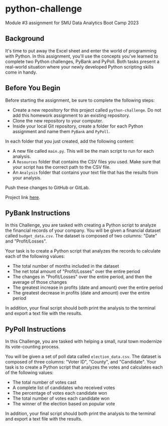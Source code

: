 # python-challenge
Module #3 assignment for SMU Data Analytics Boot Camp 2023

## Background
It's time to put away the Excel sheet and enter the world of programming with Python. In this assignment, you'll use the concepts you've learned to complete two Python challenges, PyBank and PyPoll. Both tasks present a real-world situation where your newly developed Python scripting skills come in handy.

## Before You Begin
Before starting the assignment, be sure to complete the following steps:

- Create a new repository for this project called `python-challenge`. Do not add this homework assignment to an existing repository.
- Clone the new repository to your computer.
- Inside your local Git repository, create a folder for each Python assignment and name them `PyBank` and `PyPoll`.

In each folder that you just created, add the following content:

- A new file called `main.py`. This will be the main script to run for each analysis.
- A `Resources` folder that contains the CSV files you used. Make sure that your script has the correct path to the CSV file.
- An `Analysis` folder that contains your text file that has the results from your analysis.

Push these changes to GitHub or GitLab.

Project link [here](https://static.bc-edx.com/data/dl-1-2/m3/lms/starter/Starter_Code.zip).

## PyBank Instructions
In this Challenge, you are tasked with creating a Python script to analyze the financial records of your company. You will be given a financial dataset called `budget_data.csv`. The dataset is composed of two columns: "Date" and "Profit/Losses".

Your task is to create a Python script that analyzes the records to calculate each of the following values:

- The total number of months included in the dataset
- The net total amount of "Profit/Losses" over the entire period
- The changes in "Profit/Losses" over the entire period, and then the average of those changes
- The greatest increase in profits (date and amount) over the entire period
- The greatest decrease in profits (date and amount) over the entire period

In addition, your final script should both print the analysis to the terminal and export a text file with the results.

## PyPoll Instructions
In this Challenge, you are tasked with helping a small, rural town modernize its vote-counting process.

You will be given a set of poll data called `election_data.csv`. The dataset is composed of three columns: "Voter ID", "County", and "Candidate". Your task is to create a Python script that analyzes the votes and calculates each of the following values:

- The total number of votes cast
- A complete list of candidates who received votes
- The percentage of votes each candidate won
- The total number of votes each candidate won
- The winner of the election based on popular vote

In addition, your final script should both print the analysis to the terminal and export a text file with the results.
